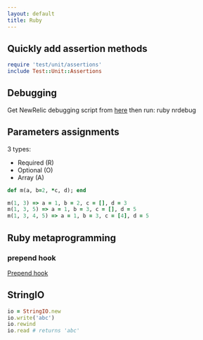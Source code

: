 ```yaml
---
layout: default
title: Ruby
---
```


## Quickly add assertion methods

```ruby
require 'test/unit/assertions'
include Test::Unit::Assertions
```

## Debugging
Get NewRelic debugging script from [here](https://github.com/newrelic/rpm/blob/master/bin/nrdebug) then run:
ruby nrdebug <pid>

## Parameters assignments
3 types:
* Required (R)
* Optional (O)
* Array (A)

```ruby
def m(a, b=2, *c, d); end

m(1, 3) => a = 1, b = 2, c = [], d = 3
m(1, 3, 5) => a = 1, b = 3, c = [], d = 5
m(1, 3, 4, 5) => a = 1, b = 3, c = [4], d = 5
```

## Ruby metaprogramming

### prepend hook
[Prepend hook](http://gshutler.com/2013/04/ruby-2-module-prepend/)

## StringIO
```ruby
io = StringIO.new
io.write('abc')
io.rewind
io.read # returns 'abc'
```
